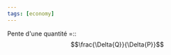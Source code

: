 ```yaml
---
tags: [economy] 
---
```


Pente d'une quantité =:: $$\frac{\Delta{Q}}{\Delta{P}}$$
<!--SR:!2023-03-03,8,250-->
